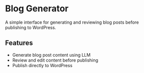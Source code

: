 # Blog Generator
A simple interface for generating and reviewing blog posts before publishing to WordPress.

## Features
- Generate blog post content using LLM
- Review and edit content before publishing
- Publish directly to WordPress
